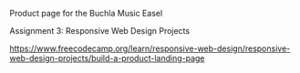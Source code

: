 Product page for the Buchla Music Easel

Assignment 3: Responsive Web Design Projects 

https://www.freecodecamp.org/learn/responsive-web-design/responsive-web-design-projects/build-a-product-landing-page
